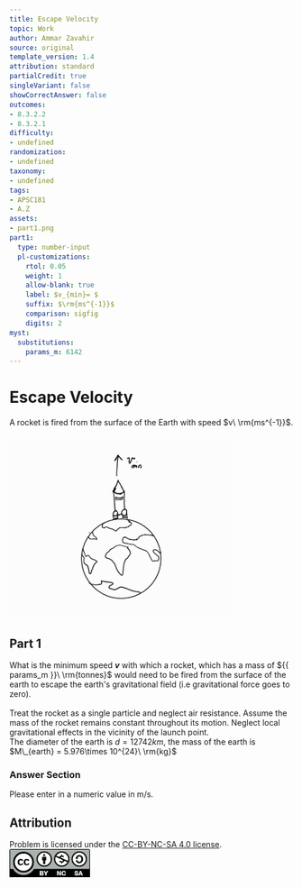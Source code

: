 ```yaml
---
title: Escape Velocity
topic: Work
author: Ammar Zavahir
source: original
template_version: 1.4
attribution: standard
partialCredit: true
singleVariant: false
showCorrectAnswer: false
outcomes:
- 8.3.2.2
- 8.3.2.1
difficulty:
- undefined
randomization:
- undefined
taxonomy:
- undefined
tags:
- APSC181
- A.Z
assets:
- part1.png
part1:
  type: number-input
  pl-customizations:
    rtol: 0.05
    weight: 1
    allow-blank: true
    label: $v_{min}= $
    suffix: $\rm{ms^{-1}}$
    comparison: sigfig
    digits: 2
myst:
  substitutions:
    params_m: 6142
---
```

# Escape Velocity
A rocket is fired from the surface of the Earth with speed $v\ \rm{ms^{-1}}$.

<img src="part1.png" width=400>

## Part 1

What is the minimum speed **$v$** with which a rocket, which has a mass of ${{ params_m }}\ \rm{tonnes}$ would need to be fired from the surface of the earth to escape the earth's gravitational field (i.e gravitational force goes to zero).<br>
<br>Treat the rocket as a single particle and neglect air resistance. Assume the mass of the rocket remains constant throughout its motion. Neglect local gravitational effects in the vicinity of the launch point.
<br>
The diameter of the earth is $d = 12742km$, the mass of the earth is $M\_{earth} = 5.976\times 10^{24}\ \rm{kg}$

### Answer Section

Please enter in a numeric value in m/s.

## Attribution

Problem is licensed under the [CC-BY-NC-SA 4.0 license](https://creativecommons.org/licenses/by-nc-sa/4.0/).<br> ![The Creative Commons 4.0 license requiring attribution-BY, non-commercial-NC, and share-alike-SA license.](https://raw.githubusercontent.com/firasm/bits/master/by-nc-sa.png)